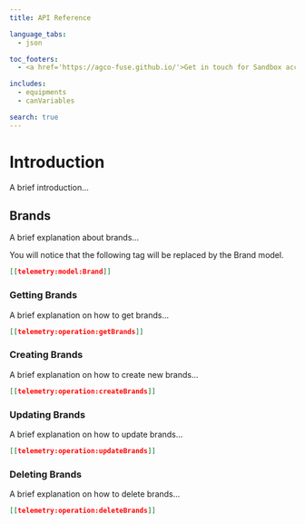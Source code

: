 ```yaml
---
title: API Reference

language_tabs:
  - json

toc_footers:
  - <a href='https://agco-fuse.github.io/'>Get in touch for Sandbox access</a>

includes:
  - equipments
  - canVariables

search: true
---
```


# Introduction

A brief introduction...

## Brands

A brief explanation about brands...

You will notice that the following tag will be replaced by the Brand model.

```json
[[telemetry:model:Brand]]
```

### Getting Brands

A brief explanation on how to get brands...

```json
[[telemetry:operation:getBrands]]
```

### Creating Brands

A brief explanation on how to create new brands...

```json
[[telemetry:operation:createBrands]]
```

### Updating Brands

A brief explanation on how to update brands...

```json
[[telemetry:operation:updateBrands]]
```

### Deleting Brands

A brief explanation on how to delete brands...

```json
[[telemetry:operation:deleteBrands]]
```
